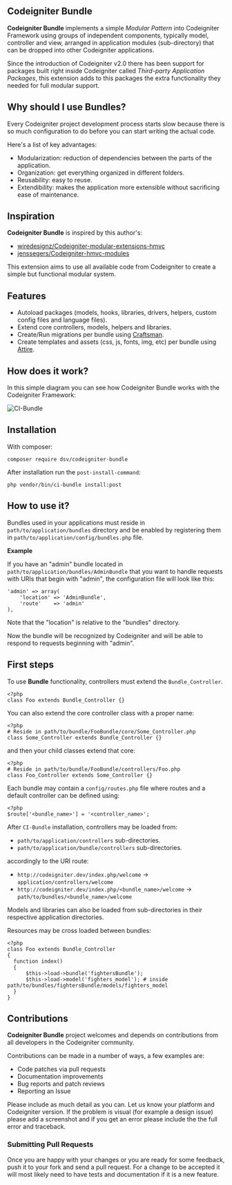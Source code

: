 Codeigniter Bundle
-------------------------

**Codeigniter Bundle** implements a simple *Modular Pattern* into Codeigniter Framework using groups of independent components, typically model, controller and view, arranged in application modules (sub-directory) that can be dropped into other Codeigniter applications.

Since the introduction of Codeigniter v2.0 there has been support for packages built right inside Codeigniter called *Third-party Application Packages*, this extension adds to this packages the extra functionality they needed for full modular support.

## Why should I use Bundles?

Every Codeigniter project development process starts slow because there is so much configuration to do before you can start writing the actual code. 

Here's a list of key advantages:

* Modularization: reduction of dependencies between the parts of the application.
* Organization: get everything organized in different folders.
* Reusability: easy to reuse.
* Extendibility: makes the application more extensible without sacrificing ease of maintenance.

## Inspiration

**Codeigniter Bundle** is inspired by this author's:

* [wiredesignz/Codeigniter-modular-extensions-hmvc](https://bitbucket.org/wiredesignz/Codeigniter-modular-extensions-hmvc)
* [jenssegers/Codeigniter-hmvc-modules](https://github.com/jenssegers/Codeigniter-hmvc-modules)

This extension aims to use all available code from Codeigniter to create a simple but functional modular system.

## Features

* Autoload packages (models, hooks, libraries, drivers, helpers, custom config files and language files).
* Extend core controllers, models, helpers and libraries.
* Create/Run migrations per bundle using [Craftsman](https://github.com/davidsosavaldes/Craftsman).
* Create templates and assets (css, js, fonts, img, etc) per bundle using [Attire](https://github.com/davidsosavaldes/Attire).

## How does it work?

In this simple diagram you can see how Codeigniter Bundle works with the Codeigniter Framework:

![CI-Bundle](https://www.dropbox.com/s/s5s4f7hpjucwmhz/Codeigniter-Bundle.png?dl=1)

## Installation 

With composer:

    composer require dsv/codeigniter-bundle

After installation run the `post-install-command`:

    php vendor/bin/ci-bundle install:post

## How to use it?

Bundles used in your applications must reside in `path/to/application/bundles` directory and be enabled by registering them in `path/to/application/config/bundles.php` file.

**Example**

If you have an "admin" bundle located in `path/to/application/bundles/AdminBundle` that you want to handle requests with URIs that begin with "admin", the configuration file will look like this:

    'admin' => array(
    	'location' => 'AdminBundle',
    	'route'    => 'admin'
    ),

Note that the "location" is relative to the "bundles" directory.

Now the bundle will be recognized by Codeigniter and will be able to respond to requests beginning with "admin".

## First steps

To use **Bundle** functionality, controllers must extend the `Bundle_Controller`.

    <?php
    class Foo extends Bundle_Controller {}

You can also extend the core controller class with a proper name:

    <?php
    # Reside in path/to/bundle/FooBundle/core/Some_Controller.php
    class Some_Controller extends Bundle_Controller {}
    
and then your child classes extend that core:

    <?php
    # Reside in path/to/bundle/FooBundle/controllers/Foo.php
    class Foo_Controller extends Some_Controller {}

Each bundle may contain a `config/routes.php` file where routes and a default controller can be defined using:

    <?php
    $route['<bundle_name>'] = '<controller_name>';

After `CI-Bundle` installation, controllers may be loaded from: 

* `path/to/application/controllers` sub-directories.
* `path/to/application/bundle/controllers` sub-directories.

accordingly to the URI route:

* `http://codeigniter.dev/index.php/welcome` -> `application/controllers/welcome`
* `http://codeigniter.dev/index.php/<bundle_name>/welcome` -> `path/to/bundles/<bundle_name>/welcome`

Models and libraries can also be loaded from sub-directories in their respective application directories.

Resources may be cross loaded between bundles:

    <?php
    class Foo extends Bundle_Controller 
    {
      function index()
      {
          $this->load->bundle('fightersBundle');
          $this->load->model('fighters_model'); # inside path/to/bundles/fightersBundle/models/fighters_model
      }
    }

## Contributions

**Codeigniter Bundle** project welcomes and depends on contributions from all developers in the Codeigniter community.

Contributions can be made in a number of ways, a few examples are:

* Code patches via pull requests
* Documentation improvements
* Bug reports and patch reviews
* Reporting an Issue

Please include as much detail as you can. Let us know your platform and Codeigniter version. If the problem is visual (for example a design issue) please add a screenshot and if you get an error please include the the full error and traceback.

### Submitting Pull Requests

Once you are happy with your changes or you are ready for some feedback, push it to your fork and send a pull request. For a change to be accepted it will most likely need to have tests and documentation if it is a new feature.
